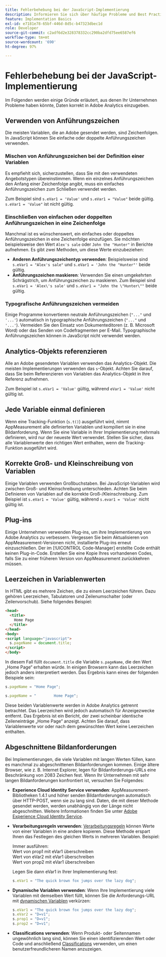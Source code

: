 ```yaml
---
title: Fehlerbehebung bei der JavaScript-Implementierung
description: Informieren Sie sich über häufige Probleme und Best Practices zur Fehlerbehebung bei der Implementierung von JavaScript.
feature: Implementation Basics
exl-id: e7181e78-65bf-446d-8d5c-b47323dbec1d
role: Developer
source-git-commit: c2adf6d2e328378332cc290ba2dfd75ee6587ef6
workflow-type: tm+mt
source-wordcount: '690'
ht-degree: 97%

---
```


# Fehlerbehebung bei der JavaScript-Implementierung

Im Folgenden werden einige Gründe erläutert, aus denen Ihr Unternehmen Probleme haben könnte, Daten korrekt in Adobe Analytics einzugeben.

## Verwenden von Anführungszeichen

Die meisten Variablen, die an Adobe gesendet werden, sind Zeichenfolgen. In JavaScript können Sie einfache oder doppelte Anführungszeichen verwenden.

### Mischen von Anführungszeichen bei der Definition einer Variablen

Es empfiehlt sich, sicherzustellen, dass Sie mit den verwendeten Angebotstypen übereinstimmen. Wenn ein einzelnes Anführungszeichen den Anfang einer Zeichenfolge angibt, muss ein einfaches Anführungszeichen zum Schließen verwendet werden.

Zum Beispiel sind `s.eVar1 = 'Value'` und `s.eVar1 = "Value"` beide gültig. `s.eVar1 = 'Value"` ist nicht gültig.

### Einschließen von einfachen oder doppelten Anführungszeichen in eine Zeichenfolge

Manchmal ist es wünschenswert, ein einfaches oder doppeltes Anführungszeichen in eine Zeichenfolge einzufügen. Sie möchten beispielsweise den Wert `Alex's sale` oder `John the "Hunter"` in Berichte aufnehmen. Es gibt zwei Methoden, um diese Werte einzubeziehen:

* **Anderen Anführungszeichentyp verwenden**: Beispielsweise sind `s.eVar1 = "Alex's sale"` und `s.eVar1 = 'John the "Hunter"'` beide gültig.
* **Anführungszeichen maskieren**: Verwenden Sie einen umgekehrten Schrägstrich, um Anführungszeichen zu maskieren. Zum Beispiel sind `s.eVar1 = 'Alex\'s sale'` und `s.eVar1 = "John the \"Hunter\""` beide gültig.

### Typografische Anführungszeichen vermeiden

Einige Programme konvertieren neutrale Anführungszeichen (`"..."` und `'...'`) automatisch in typographische Anführungszeichen (`"..."` und `'...'`). Vermeiden Sie den Einsatz von Dokumenteditoren (z. B. Microsoft Word) oder das Senden von Codefragmenten per E-Mail. Typographische Anführungszeichen können in JavaScript nicht verwendet werden.

## Analytics-Objekts referenzieren

Alle an Adobe gesendeten Variablen verwenden das Analytics-Objekt. Die meisten Implementierungen verwenden das `s`-Objekt. Achten Sie darauf, dass Sie beim Referenzieren von Variablen das Analytics-Objekt in Ihre Referenz aufnehmen.

Zum Beispiel ist `s.eVar1 = 'Value'` gültig, während `eVar1 = 'Value'` nicht gültig ist.

## Jede Variable einmal definieren

Wenn eine Tracking-Funktion (`s.t()`) ausgeführt wird, nimmt AppMeasurement alle definierten Variablen und kompiliert sie in eine Bildanforderung. Wenn Sie eine Variable in Ihrer Implementierung mehrmals definieren, wird nur der neueste Wert verwendet. Stellen Sie sicher, dass alle Variablenwerte den richtigen Wert enthalten, wenn die Tracking-Funktion ausgeführt wird.

## Korrekte Groß- und Kleinschreibung von Variablen

Einige Variablen verwenden Großbuchstaben. Bei JavaScript-Variablen wird zwischen Groß- und Kleinschreibung unterschieden. Achten Sie beim Definieren von Variablen auf die korrekte Groß-/Kleinschreibung. Zum Beispiel ist `s.eVar1 = 'Value'` gültig, während `s.evar1 = 'Value'` nicht gültig ist.

## Plug-ins

Einige Unternehmen verwenden Plug-ins, um ihre Implementierung von Adobe Analytics zu verbessern. Vergessen Sie beim Aktualisieren von AppMeasurement-Versionen nicht, installierte Plug-ins erneut einzuschließen. Der im [!UICONTROL Code-Manager] erstellte Code enthält keinen Plug-in-Code. Erstellen Sie eine Kopie Ihres vorhandenen Codes, falls Sie zu einer früheren Version von AppMeasurement zurückkehren müssen.

## Leerzeichen in Variablenwerten

In HTML gibt es mehrere Zeichen, die zu einem Leerzeichen führen. Dazu gehören Leerzeichen, Tabulatoren und Zeilenumschalter (oder Zeilenvorschub). Siehe folgendes Beispiel:

```html
<head>
  <title>
    Home Page
  </title>
</head>
<body>
<script language="javascript">
  s.pageName = document.title;
</script>
</body>
```

In diesem Fall füllt `document.title` die Variable `s.pageName`, die den Wert „Home Page“ erhalten würde. In einigen Browsern kann das Leerzeichen jedoch anders interpretiert werden. Das Ergebnis kann eines der folgenden Beispiele sein:

```js
s.pageName = "Home Page";
```

```js
s.pageName = "        Home Page";
```

Diese beiden Variablenwerte werden in Adobe Analytics getrennt betrachtet. Das Leerzeichen wird jedoch automatisch für Anzeigezwecke entfernt. Das Ergebnis ist ein Bericht, der zwei scheinbar identische Zeileneinträge „Home Page“ anzeigt. Achten Sie darauf, dass Variablenwerte vor oder nach dem gewünschten Wert keine Leerzeichen enthalten.

## Abgeschnittene Bildanforderungen

Bei Implementierungen, die viele Variablen mit langen Werten füllen, kann es manchmal zu abgeschnittenen Bildanforderungen kommen. Einige ältere Browser, wie z. B. Internet Explorer, legen für Bildanforderungs-URLs eine Beschränkung von 2083 Zeichen fest. Wenn Ihr Unternehmen mit sehr langen Bildanforderungen konfrontiert ist, versuchen Sie Folgendes:

* **Experience Cloud Identity Service verwenden**: AppMeasurement-Bibliotheken 1.4.1 und höher senden Bildanforderungen automatisch über HTTP-POST, wenn sie zu lang sind. Daten, die mit dieser Methode gesendet werden, werden unabhängig von der Länge nicht abgeschnitten. Weitere Informationen finden Sie unter [Adobe Experience Cloud Identity Service](https://experienceleague.adobe.com/docs/id-service/using/home.html?lang=de).
* **Verarbeitungsregeln verwenden**: [Verarbeitungsregeln](/help/admin/admin/c-manage-report-suites/c-edit-report-suites/general/processing-rules/pr-overview.md) können Werte von einer Variablen in eine andere kopieren. Diese Methode erspart Ihnen das Festlegen des gleichen Werts in mehreren Variablen. Beispiel:

  Immer ausführen:<br>
Wert von prop1 mit eVar1 überschreiben<br> Wert von eVar2 mit eVar1 überschreiben<br> Wert von prop2 mit eVar1 überschreiben<br>

  Legen Sie dann eVar1 in Ihrer Implementierung fest:

  ```js
  s.eVar1 = "The quick brown fox jumps over the lazy dog";
  ```

* **Dynamische Variablen verwenden**: Wenn Ihre Implementierung viele Variablen mit demselben Wert füllt, können Sie die Anforderungs-URL mit [dynamischen Variablen](/help/implement/vars/page-vars/dynamic-variables.md) verkürzen:

  ```js
  s.eVar1 = "The quick brown fox jumps over the lazy dog";
  s.eVar2 = "D=v1";
  s.prop1 = "D=v1";
  s.prop2 = "D=v1";
  ```

* **Classifications verwenden**: Wenn Produkt- oder Seitennamen ungewöhnlich lang sind, können Sie einen identifizierenden Wert oder Code und anschließend [Classifications](/help/components/classifications/classifications-overview.md) verwenden, um einen benutzerfreundlicheren Namen anzuzeigen.
